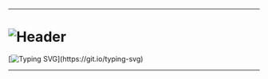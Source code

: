 ___
#
# ![Header](https://user-images.githubusercontent.com/116753493/199011494-f7544ecf-a495-4e78-a054-002712971f77.gif)

[![Typing SVG](https://readme-typing-svg.herokuapp.com?color=%2336BCF7&lines=Welcome+to+my+system!)](https://git.io/typing-svg)
___


